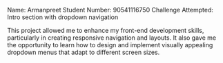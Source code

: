 Name: Armanpreet
Student Number: 90541116750
Challenge Attempted: Intro section with dropdown navigation




This project allowed me to enhance my front-end development skills, particularly in creating responsive navigation and layouts. It also gave me the opportunity to learn how to design and implement visually appealing dropdown menus that adapt to different screen sizes.
